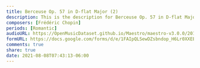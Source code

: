 ```yaml
---
title: Berceuse Op. 57 in D-flat Major (2)
description: This is the description for Berceuse Op. 57 in D-flat Major by Frédéric Chopin
composers: [Frédéric Chopin]
periods: [Romantic]
audioURL: https://OpenMusicDataset.github.io/Maestro/maestro-v3.0.0/2017/MIDI-Unprocessed_083_PIANO083_MID--AUDIO-split_07-09-17_Piano-e_2_-06_wav--5.midi
formURL: https://docs.google.com/forms/d/e/1FAIpQLSewDZsbndop_H6Lr0XXEEQue3EMr53HB43EqlFTwUHLD_Lw9A/viewform
comments: true
share: true
date: 2021-08-08T07:43:13-06:00
---
```

